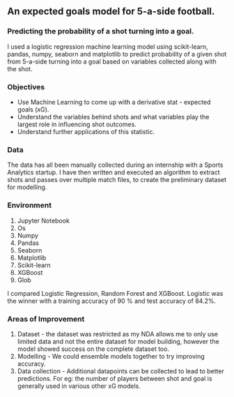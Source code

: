 ## An expected goals model for 5-a-side football.

### Predicting the probability of a shot turning into a goal.


I used a logistic regression machine learning model using scikit-learn, pandas, numpy, seaborn and matplotlib to predict probability of a given shot from 5-a-side turning into a goal based on variables collected along with the shot.

### Objectives

* Use Machine Learning to come up with a derivative stat - expected goals (xG).
* Understand the variables behind shots and what variables play the largest role in influencing shot outcomes.
* Understand further applications of this statistic.

### Data

The data has all been manually collected during an internship with a Sports Analytics startup. I have then written and executed an algorithm to extract shots and passes over multiple match files, to create the preliminary dataset for modelling. 

### Environment

1. Jupyter Notebook
2. Os
3. Numpy
4. Pandas
5. Seaborn
6. Matplotlib
7. Scikit-learn
8. XGBoost
9. Glob

I compared Logistic Regression, Random Forest and XGBoost.
Logistic was the winner with a training accuracy of 90 % and test accuracy of 84.2%.

### Areas of Improvement

1. Dataset - the dataset was restricted as my NDA allows me to only use limited data and not the entire dataset for model building, however the model showed success on the complete dataset too.
2.  Modelling - We could ensemble models together to try improving accuracy.
3. Data collection - Additional datapoints can be collected to lead to better predictions. For eg: the number of players between shot and goal is generally used in various other xG models.
